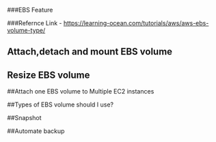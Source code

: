 ###EBS Feature

###Refernce Link - https://learning-ocean.com/tutorials/aws/aws-ebs-volume-type/

## Attach,detach and mount EBS volume

## Resize EBS volume

##Attach one EBS volume to Multiple EC2 instances

##Types of EBS volume should I use?

##Snapshot

##Automate backup
